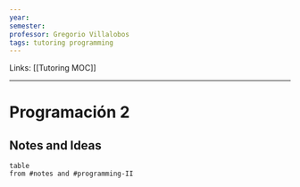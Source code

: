 ```yaml
---
year:
semester:
professor: Gregorio Villalobos
tags: tutoring programming
---
```

Links: [[Tutoring MOC]]
___
# Programación 2

## Notes and Ideas
```dataview
table
from #notes and #programming-II
```

